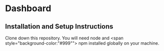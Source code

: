 # Dashboard
## Installation and Setup Instructions

Clone down this repository. You will need node and <span style="background-color:"#999""> npm </span> installed globally on your machine.
